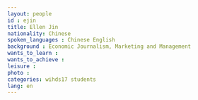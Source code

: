 ```yaml
---
layout: people
id : ejin
title: Ellen Jin
nationality: Chinese
spoken_languages : Chinese English
background : Economic Journalism, Marketing and Management
wants_to_learn :
wants_to_achieve :
leisure :
photo :
categories: wihds17 students
lang: en
---
```

